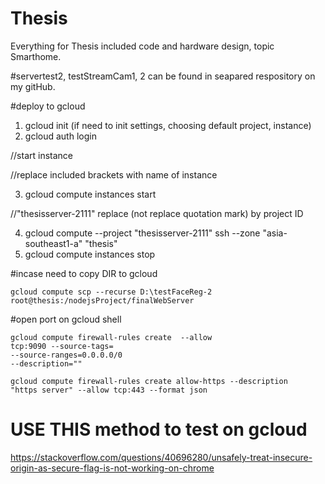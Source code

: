 # Thesis
Everything for Thesis included code and hardware design, topic Smarthome.

#servertest2, testStreamCam1, 2 can be found in seapared respository on my gitHub.

#deploy to gcloud
1. gcloud init (if need to init settings, choosing default project, instance)
2. gcloud auth login

//start instance

//replace <thesis> included brackets with name of instance
  
3. gcloud compute instances start <thesis> 
  
//"thesisserver-2111" replace (not replace quotation mark) by project ID

4. gcloud compute --project "thesisserver-2111" ssh --zone "asia-southeast1-a" "thesis"
5. gcloud compute instances stop <thesis>


#incase need to copy DIR to gcloud

<code>gcloud compute scp --recurse  D:\testFaceReg-2 root@thesis:/nodejsProject/finalWebServer</code>

#open port on gcloud shell

<code>gcloud compute firewall-rules create <rule-name> --allow tcp:9090 --source-tags=<list-of-your-instances-names> --source-ranges=0.0.0.0/0 --description="<your-description-here>"</code>
  
<code>gcloud compute firewall-rules create allow-https --description "https server" --allow tcp:443 --format json</code>

# USE THIS method to test on gcloud

https://stackoverflow.com/questions/40696280/unsafely-treat-insecure-origin-as-secure-flag-is-not-working-on-chrome
